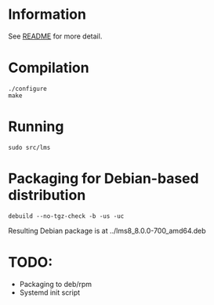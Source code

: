 # Information

See [README](./README) for more detail.


# Compilation

```
./configure
make
```

# Running
```
sudo src/lms
```

# Packaging for Debian-based distribution

```
debuild --no-tgz-check -b -us -uc
```

Resulting Debian package is at ../lms8_8.0.0-700_amd64.deb

# TODO:
- Packaging to deb/rpm
- Systemd init script
